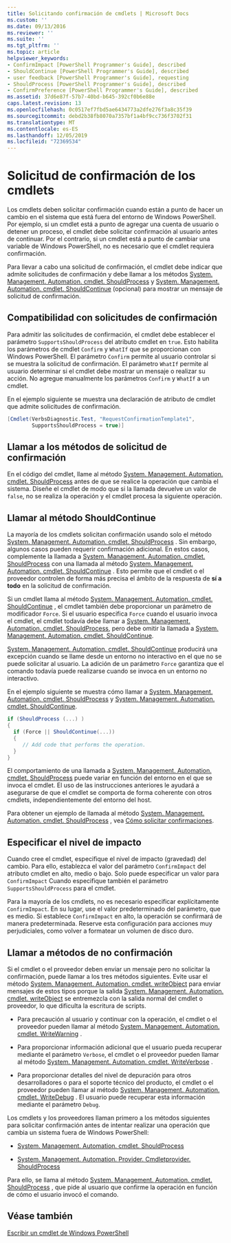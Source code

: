 ```yaml
---
title: Solicitando confirmación de cmdlets | Microsoft Docs
ms.custom: ''
ms.date: 09/13/2016
ms.reviewer: ''
ms.suite: ''
ms.tgt_pltfrm: ''
ms.topic: article
helpviewer_keywords:
- ConfirmImpact [PowerShell Programmer's Guide], described
- ShouldContinue [PowerShell Programmer's Guide], described
- user feedback [PowerShell Programmer's Guide], requesting
- ShouldProcess [PowerShell Programmer's Guide], described
- ConfirmPreference [PowerShell Programmer's Guide], described
ms.assetid: 37d6e87f-57b7-40bd-b645-392cf0b6e88e
caps.latest.revision: 13
ms.openlocfilehash: 0c0517ef7fbd5ae6434773a2dfe276f3a8c35f39
ms.sourcegitcommit: debd2b38fb8070a7357bf1a4bf9cc736f3702f31
ms.translationtype: MT
ms.contentlocale: es-ES
ms.lasthandoff: 12/05/2019
ms.locfileid: "72369534"
---
```

# <a name="requesting-confirmation-from-cmdlets"></a>Solicitud de confirmación de los cmdlets

Los cmdlets deben solicitar confirmación cuando están a punto de hacer un cambio en el sistema que está fuera del entorno de Windows PowerShell. Por ejemplo, si un cmdlet está a punto de agregar una cuenta de usuario o detener un proceso, el cmdlet debe solicitar confirmación al usuario antes de continuar. Por el contrario, si un cmdlet está a punto de cambiar una variable de Windows PowerShell, no es necesario que el cmdlet requiera confirmación.

Para llevar a cabo una solicitud de confirmación, el cmdlet debe indicar que admite solicitudes de confirmación y debe llamar a los métodos [System. Management. Automation. cmdlet. ShouldProcess](/dotnet/api/System.Management.Automation.Cmdlet.ShouldProcess) y [System. Management. Automation. cmdlet. ShouldContinue](/dotnet/api/System.Management.Automation.Cmdlet.ShouldContinue) (opcional) para mostrar un mensaje de solicitud de confirmación.

## <a name="supporting-confirmation-requests"></a>Compatibilidad con solicitudes de confirmación

Para admitir las solicitudes de confirmación, el cmdlet debe establecer el parámetro `SupportsShouldProcess` del atributo cmdlet en `true`. Esto habilita los parámetros de cmdlet `Confirm` y `WhatIf` que se proporcionan con Windows PowerShell. El parámetro `Confirm` permite al usuario controlar si se muestra la solicitud de confirmación. El parámetro `WhatIf` permite al usuario determinar si el cmdlet debe mostrar un mensaje o realizar su acción. No agregue manualmente los parámetros `Confirm` y `WhatIf` a un cmdlet.

En el ejemplo siguiente se muestra una declaración de atributo de cmdlet que admite solicitudes de confirmación.

```csharp
[Cmdlet(VerbsDiagnostic.Test, "RequestConfirmationTemplate1",
        SupportsShouldProcess = true)]
```

## <a name="calling-the-confirmation-request-methods"></a>Llamar a los métodos de solicitud de confirmación

En el código del cmdlet, llame al método [System. Management. Automation. cmdlet. ShouldProcess](/dotnet/api/System.Management.Automation.Cmdlet.ShouldProcess) antes de que se realice la operación que cambia el sistema. Diseñe el cmdlet de modo que si la llamada devuelve un valor de `false`, no se realiza la operación y el cmdlet procesa la siguiente operación.

## <a name="calling-the-shouldcontinue-method"></a>Llamar al método ShouldContinue

La mayoría de los cmdlets solicitan confirmación usando solo el método [System. Management. Automation. cmdlet. ShouldProcess](/dotnet/api/System.Management.Automation.Cmdlet.ShouldProcess) . Sin embargo, algunos casos pueden requerir confirmación adicional. En estos casos, complemente la llamada a [System. Management. Automation. cmdlet. ShouldProcess](/dotnet/api/System.Management.Automation.Cmdlet.ShouldProcess) con una llamada al método [System. Management. Automation. cmdlet. ShouldContinue](/dotnet/api/System.Management.Automation.Cmdlet.ShouldContinue) . Esto permite que el cmdlet o el proveedor controlen de forma más precisa el ámbito de la respuesta de **sí a todo** en la solicitud de confirmación.

Si un cmdlet llama al método [System. Management. Automation. cmdlet. ShouldContinue](/dotnet/api/System.Management.Automation.Cmdlet.ShouldContinue) , el cmdlet también debe proporcionar un parámetro de modificador `Force`. Si el usuario especifica `Force` cuando el usuario invoca el cmdlet, el cmdlet todavía debe llamar a [System. Management. Automation. cmdlet. ShouldProcess](/dotnet/api/System.Management.Automation.Cmdlet.ShouldProcess), pero debe omitir la llamada a [System. Management. Automation. cmdlet. ShouldContinue](/dotnet/api/System.Management.Automation.Cmdlet.ShouldContinue).

[System. Management. Automation. cmdlet. ShouldContinue](/dotnet/api/System.Management.Automation.Cmdlet.ShouldContinue) producirá una excepción cuando se llame desde un entorno no interactivo en el que no se puede solicitar al usuario. La adición de un parámetro `Force` garantiza que el comando todavía puede realizarse cuando se invoca en un entorno no interactivo.

En el ejemplo siguiente se muestra cómo llamar a [System. Management. Automation. cmdlet. ShouldProcess](/dotnet/api/System.Management.Automation.Cmdlet.ShouldProcess) y [System. Management. Automation. cmdlet. ShouldContinue](/dotnet/api/System.Management.Automation.Cmdlet.ShouldContinue).

```csharp
if (ShouldProcess (...) )
{
  if (Force || ShouldContinue(...))
  {
     // Add code that performs the operation.
  }
}
```

El comportamiento de una llamada a [System. Management. Automation. cmdlet. ShouldProcess](/dotnet/api/System.Management.Automation.Cmdlet.ShouldProcess) puede variar en función del entorno en el que se invoca el cmdlet. El uso de las instrucciones anteriores le ayudará a asegurarse de que el cmdlet se comporta de forma coherente con otros cmdlets, independientemente del entorno del host.

Para obtener un ejemplo de llamada al método [System. Management. Automation. cmdlet. ShouldProcess](/dotnet/api/System.Management.Automation.Cmdlet.ShouldProcess) , vea [Cómo solicitar confirmaciones](./how-to-request-confirmations.md).

## <a name="specify-the-impact-level"></a>Especificar el nivel de impacto

Cuando cree el cmdlet, especifique el nivel de impacto (gravedad) del cambio. Para ello, establezca el valor del parámetro `ConfirmImpact` del atributo cmdlet en alto, medio o bajo. Solo puede especificar un valor para `ConfirmImpact` Cuando especifique también el parámetro `SupportsShouldProcess` para el cmdlet.

Para la mayoría de los cmdlets, no es necesario especificar explícitamente `ConfirmImpact`.  En su lugar, use el valor predeterminado del parámetro, que es medio. Si establece `ConfirmImpact` en alto, la operación se confirmará de manera predeterminada. Reserve esta configuración para acciones muy perjudiciales, como volver a formatear un volumen de disco duro.

## <a name="calling-non-confirmation-methods"></a>Llamar a métodos de no confirmación

Si el cmdlet o el proveedor deben enviar un mensaje pero no solicitar la confirmación, puede llamar a los tres métodos siguientes. Evite usar el método [System. Management. Automation. cmdlet. writeObject](/dotnet/api/System.Management.Automation.Cmdlet.WriteObject) para enviar mensajes de estos tipos porque la salida [System. Management. Automation. cmdlet. writeObject](/dotnet/api/System.Management.Automation.Cmdlet.WriteObject) se entremezcla con la salida normal del cmdlet o proveedor, lo que dificulta la escritura de scripts.

- Para precaución al usuario y continuar con la operación, el cmdlet o el proveedor pueden llamar al método [System. Management. Automation. cmdlet. WriteWarning](/dotnet/api/System.Management.Automation.Cmdlet.WriteWarning) .

- Para proporcionar información adicional que el usuario pueda recuperar mediante el parámetro `Verbose`, el cmdlet o el proveedor pueden llamar al método [System. Management. Automation. cmdlet. WriteVerbose](/dotnet/api/System.Management.Automation.Cmdlet.WriteVerbose) .

- Para proporcionar detalles del nivel de depuración para otros desarrolladores o para el soporte técnico del producto, el cmdlet o el proveedor pueden llamar al método [System. Management. Automation. cmdlet. WriteDebug](/dotnet/api/System.Management.Automation.Cmdlet.WriteDebug) . El usuario puede recuperar esta información mediante el parámetro `Debug`.

Los cmdlets y los proveedores llaman primero a los métodos siguientes para solicitar confirmación antes de intentar realizar una operación que cambia un sistema fuera de Windows PowerShell:

- [System. Management. Automation. cmdlet. ShouldProcess](/dotnet/api/System.Management.Automation.Cmdlet.ShouldProcess)

- [System. Management. Automation. Provider. Cmdletprovider. ShouldProcess](/dotnet/api/System.Management.Automation.Provider.CmdletProvider.ShouldProcess)

Para ello, se llama al método [System. Management. Automation. cmdlet. ShouldProcess](/dotnet/api/System.Management.Automation.Cmdlet.ShouldProcess) , que pide al usuario que confirme la operación en función de cómo el usuario invocó el comando.

## <a name="see-also"></a>Véase también

[Escribir un cmdlet de Windows PowerShell](./writing-a-windows-powershell-cmdlet.md)
